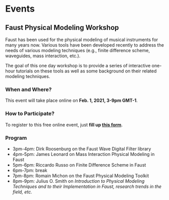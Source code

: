 # Events

## Faust Physical Modeling Workshop

Faust has been used for the physical modeling of musical instruments for many years now. Various tools have been developed recently to address the needs of various modeling techniques (e.g., finite difference scheme, waveguides, mass interaction, etc.).

The goal of this one day workshop is to provide a series of interactive one-hour tutorials on these tools as well as some background on their related modeling techniques.

### When and Where?

This event will take place online on **Feb. 1, 2021, 3-9pm GMT-1**. 

### How to Participate?

To register to this free online event, just **fill up [this form](https://forms.gle/AzoPwBX7wwRcLBEf7)**.  

### Program

* 3pm-4pm: Dirk Roosenburg on the Faust Wave Digital Filter library
* 4pm-5pm: James Leonard on Mass Interaction Physical Modeling in Faust
* 5pm-6pm: Riccardo Russo on Finite Difference Scheme in Faust
* 6pm-7pm: break
* 7pm-8pm: Romain Michon on the Faust Physical Modeling Toolkit
* 8pm-9pm: Julius O. Smith on *Introduction to Physical Modeling Techniques and to their Implementation in Faust, research trends in the field, etc.*
